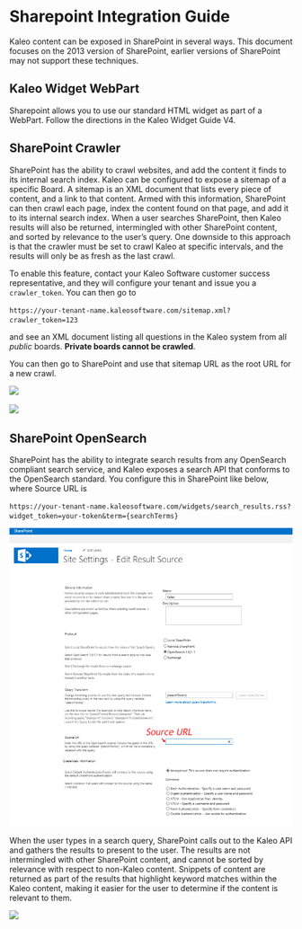 # Sharepoint Integration Guide

Kaleo content can be exposed in SharePoint in several ways. This document focuses on the 2013 version of SharePoint, earlier versions of SharePoint may not support these techniques.

## Kaleo Widget WebPart

Sharepoint allows you to use our standard HTML widget as part of a WebPart. Follow the directions in the Kaleo Widget Guide V4.

## SharePoint Crawler

SharePoint has the ability to crawl websites, and add the content it finds to its internal search index.  Kaleo can be configured to expose a sitemap of a specific Board. A sitemap is an XML document that lists every piece of content, and a link to that content. Armed with this information, SharePoint can then crawl each page, index the content found on that page, and add it to its internal search index. When a user searches SharePoint, then Kaleo results will also be returned, intermingled with other SharePoint content, and sorted by relevance to the user’s query.
One downside to this approach is that the crawler must be set to crawl Kaleo at specific intervals, and the results will only be as fresh as the last crawl.

To enable this feature, contact your Kaleo Software customer success representative, and they will configure your tenant and issue you a `crawler_token`.  You can then go to

`https://your-tenant-name.kaleosoftware.com/sitemap.xml?crawler_token=123`

and see an XML document listing all questions in the Kaleo system from all *public* boards. **Private boards cannot be crawled**.

You can then go to SharePoint and use that sitemap URL as the root URL for a new crawl.

![](http://kaleo-web.s3.amazonaws.com/documentation_images/sharepoint-central-admin.png)

![](http://kaleo-web.s3.amazonaws.com/documentation_images/sharepoint-crawler-edit-content-source.jpg)

## SharePoint OpenSearch

SharePoint has the ability to integrate search results from any OpenSearch compliant search service, and Kaleo exposes a search API that conforms to the OpenSearch standard. You configure this in SharePoint like below, where Source URL is

`https://your-tenant-name.kaleosoftware.com/widgets/search_results.rss?widget_token=your-token&term={searchTerms}`

![](/images/sharepoint-opensearch-setup.png)

When the user types in a search query, SharePoint calls out to the Kaleo API and gathers the results to present to the user. The results are not intermingled with other SharePoint content, and cannot be sorted by relevance with respect to non-Kaleo content. Snippets of content are returned as part of the results that highlight keyword matches within the Kaleo content, making it easier for the user to determine if the content is relevant to them.

![](http://kaleo-web.s3.amazonaws.com/documentation_images/sharepoint-opensearch-results.png)
